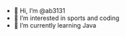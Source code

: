 - 👋 Hi, I’m @ab3131
- 👀 I’m interested in sports and coding
- 🌱 I’m currently learning Java

<!---
ab3131/ab3131 is a ✨ special ✨ repository because its `README.md` (this file) appears on your GitHub profile.
You can click the Preview link to take a look at your changes.
--->
